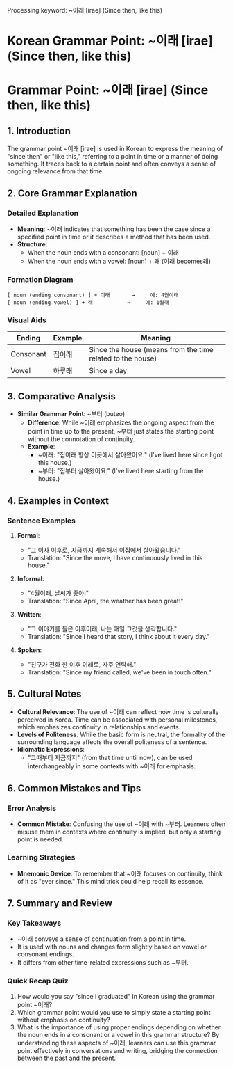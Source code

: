 Processing keyword: ~이래 [irae] (Since then, like this)
# Korean Grammar Point: ~이래 [irae] (Since then, like this)
# Grammar Point: ~이래 [irae] (Since then, like this)
## 1. Introduction
The grammar point ~이래 [irae] is used in Korean to express the meaning of "since then" or "like this," referring to a point in time or a manner of doing something. It traces back to a certain point and often conveys a sense of ongoing relevance from that time.
## 2. Core Grammar Explanation
### Detailed Explanation
- **Meaning**: ~이래 indicates that something has been the case since a specified point in time or it describes a method that has been used.
- **Structure**: 
  - When the noun ends with a consonant: [noun] + 이래
  - When the noun ends with a vowel: [noun] + 래 (이래 becomes래)
  
### Formation Diagram
```plaintext
[ noun (ending consonant) ] + 이래       →     예: 4월이래 
[ noun (ending vowel) ] + 래           →     예: 1월래 
```
### Visual Aids
| Ending      | Example        | Meaning                       |
|-------------|----------------|-------------------------------|
| Consonant   |  집이래       | Since the house (means from the time related to the house) |
| Vowel       |  하루래       | Since a day                   |
## 3. Comparative Analysis
- **Similar Grammar Point**: ~부터 (buteo)
  - **Difference**: While ~이래 emphasizes the ongoing aspect from the point in time up to the present, ~부터 just states the starting point without the connotation of continuity. 
  - **Example**: 
    - ~이래: "집이래 항상 이곳에서 살아왔어요." (I've lived here since I got this house.)
    - ~부터: "집부터 살아왔어요." (I've lived here starting from the house.)
## 4. Examples in Context
### Sentence Examples
1. **Formal**:
   - "그 이사 이후로, 지금까지 계속해서 이집에서 살아왔습니다." 
   - Translation: "Since the move, I have continuously lived in this house."
  
2. **Informal**:
   - "4월이래, 날씨가 좋아!" 
   - Translation: "Since April, the weather has been great!"
3. **Written**:
   - "그 이야기를 들은 이후이래, 나는 매일 그것을 생각합니다."
   - Translation: "Since I heard that story, I think about it every day."
4. **Spoken**:
   - "친구가 전화 한 이후 이래로, 자주 연락해."
   - Translation: "Since my friend called, we've been in touch often."
## 5. Cultural Notes
- **Cultural Relevance**: The use of ~이래 can reflect how time is culturally perceived in Korea. Time can be associated with personal milestones, which emphasizes continuity in relationships and events.
- **Levels of Politeness**: While the basic form is neutral, the formality of the surrounding language affects the overall politeness of a sentence.
- **Idiomatic Expressions**: 
  - "그때부터 지금까지" (from that time until now), can be used interchangeably in some contexts with ~이래 for emphasis.
## 6. Common Mistakes and Tips
### Error Analysis
- **Common Mistake**: Confusing the use of ~이래 with ~부터. Learners often misuse them in contexts where continuity is implied, but only a starting point is needed.
### Learning Strategies
- **Mnemonic Device**: To remember that ~이래 focuses on continuity, think of it as "ever since." This mind trick could help recall its essence.
## 7. Summary and Review
### Key Takeaways
- ~이래 conveys a sense of continuation from a point in time.
- It is used with nouns and changes form slightly based on vowel or consonant endings.
- It differs from other time-related expressions such as ~부터.
### Quick Recap Quiz
1. How would you say "since I graduated" in Korean using the grammar point ~이래?
2. Which grammar point would you use to simply state a starting point without emphasis on continuity?
3. What is the importance of using proper endings depending on whether the noun ends in a consonant or a vowel in this grammar structure? 
By understanding these aspects of ~이래, learners can use this grammar point effectively in conversations and writing, bridging the connection between the past and the present.
